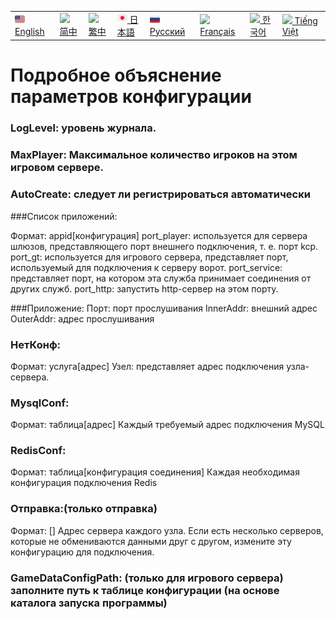 <div align="center">
<table>
<td valign="center"><a href="EN.md"><img src="https://github.com/twitter/twemoji/blob/master/assets/svg/1f1fa-1f1f8.svg" width="16"/> English</td>
 
<td valign="center"><a href="zh-CN.md"><img src="https://em-content.zobj.net/thumbs/120/twitter/351/flag-china_1f1e8-1f1f3.png" width="16"/> 简中</td>
 
<td valign="center"><a href="zh-TW.md"><img src="https://em-content.zobj.net/thumbs/120/twitter/351/flag-china_1f1e8-1f1f3.png" width="16"/> 繁中</td>
 
<td valign="center"><a href="JP.md"><img src="https://github.com/twitter/twemoji/blob/master/assets/svg/1f1ef-1f1f5.svg" width="16"/> 日本語</td>
 
<td valign="center"><a href="RU.md"><img src="https://github.com/twitter/twemoji/blob/master/assets/svg/1f1f7-1f1fa.svg" width="16"/> Русский</a></td>

<td valign="center"><a href="FR.md"><img src="https://em-content.zobj.net/thumbs/160/twitter/154/flag-for-france_1f1eb-1f1f7.png" width="16"/> Français</td>
 
<td valign="center"><a href="KR.md"><img src="https://em-content.zobj.net/source/twitter/53/flag-for-south-korea_1f1f0-1f1f7.png" width="16"/> 한국어</td>
 
<td valign="center"><a href="VI.md"><img src="https://em-content.zobj.net/thumbs/120/twitter/351/flag-vietnam_1f1fb-1f1f3.png" width="16"/> Tiếng Việt </a></td>
</table>
</div>

# Подробное объяснение параметров конфигурации

### LogLevel: уровень журнала.

### MaxPlayer: Максимальное количество игроков на этом игровом сервере.

### AutoCreate: следует ли регистрироваться автоматически

###Список приложений:

 Формат: appid[конфигурация]
 port_player: используется для сервера шлюзов, представляющего порт внешнего подключения, т. е. порт kcp.
 port_gt: используется для игрового сервера, представляет порт, используемый для подключения к серверу ворот.
 port_service: представляет порт, на котором эта служба принимает соединения от других служб.
 port_http: запустить http-сервер на этом порту.

###Приложение:
 Порт: порт прослушивания
 InnerAddr: внешний адрес
 OuterAddr: адрес прослушивания

### НетКонф:
 Формат: услуга[адрес]
 Узел: представляет адрес подключения узла-сервера.

### MysqlConf:
 Формат: таблица[адрес]
 Каждый требуемый адрес подключения MySQL

### RedisConf:
 Формат: таблица[конфигурация соединения]
 Каждая необходимая конфигурация подключения Redis

### Отправка:(только отправка)
 Формат: [] Адрес сервера каждого узла.
 Если есть несколько серверов, которые не обмениваются данными друг с другом, измените эту конфигурацию для подключения.

### GameDataConfigPath: (только для игрового сервера) заполните путь к таблице конфигурации (на основе каталога запуска программы)
